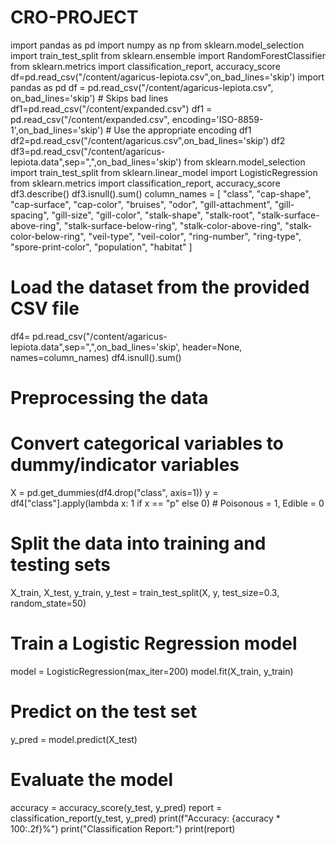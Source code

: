 # CRO-PROJECT
import pandas as pd
import numpy as np
from sklearn.model_selection import train_test_split
from sklearn.ensemble import RandomForestClassifier
from sklearn.metrics import classification_report, accuracy_score
df=pd.read_csv("/content/agaricus-lepiota.csv",on_bad_lines='skip')
import pandas as pd
df = pd.read_csv("/content/agaricus-lepiota.csv", on_bad_lines='skip')  # Skips bad lines
df1=pd.read_csv("/content/expanded.csv")
df1 = pd.read_csv("/content/expanded.csv", encoding='ISO-8859-1',on_bad_lines='skip')  # Use the appropriate encoding
df1
df2=pd.read_csv("/content/agaricus.csv",on_bad_lines='skip')
df2
df3=pd.read_csv("/content/agaricus-lepiota.data",sep=",",on_bad_lines='skip')
from sklearn.model_selection import train_test_split
from sklearn.linear_model import LogisticRegression
from sklearn.metrics import classification_report, accuracy_score
df3.describe()
df3.isnull().sum()
column_names = [
    "class", "cap-shape", "cap-surface", "cap-color", "bruises", "odor",
    "gill-attachment", "gill-spacing", "gill-size", "gill-color",
    "stalk-shape", "stalk-root", "stalk-surface-above-ring",
    "stalk-surface-below-ring", "stalk-color-above-ring",
    "stalk-color-below-ring", "veil-type", "veil-color", "ring-number",
    "ring-type", "spore-print-color", "population", "habitat"
]

# Load the dataset from the provided CSV file
df4= pd.read_csv("/content/agaricus-lepiota.data",sep=",",on_bad_lines='skip', header=None, names=column_names)
df4.isnull().sum()
# Preprocessing the data
# Convert categorical variables to dummy/indicator variables
X = pd.get_dummies(df4.drop("class", axis=1))
y = df4["class"].apply(lambda x: 1 if x == "p" else 0)  # Poisonous = 1, Edible = 0
# Split the data into training and testing sets
X_train, X_test, y_train, y_test = train_test_split(X, y, test_size=0.3, random_state=50)
# Train a Logistic Regression model
model = LogisticRegression(max_iter=200)
model.fit(X_train, y_train)
# Predict on the test set
y_pred = model.predict(X_test)
# Evaluate the model
accuracy = accuracy_score(y_test, y_pred)
report = classification_report(y_test, y_pred)
print(f"Accuracy: {accuracy * 100:.2f}%")
print("Classification Report:")
print(report)
